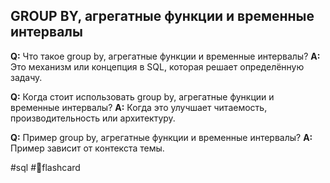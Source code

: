 ## GROUP BY, агрегатные функции и временные интервалы

**Q:** Что такое group by, агрегатные функции и временные интервалы?
**A:** Это механизм или концепция в SQL, которая решает определённую задачу.

**Q:** Когда стоит использовать group by, агрегатные функции и временные интервалы?
**A:** Когда это улучшает читаемость, производительность или архитектуру.

**Q:** Пример group by, агрегатные функции и временные интервалы?
**A:** Пример зависит от контекста темы.

#sql #🧠flashcard
